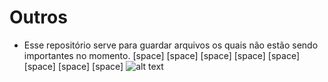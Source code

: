 # Outros
- Esse repositório serve para guardar arquivos os quais não estão sendo importantes no momento.
[space]  [space]  [space]  [space]  [space]  [space]  [space]  [space] ![alt text](http://www.estudioinfinito.com.br/site/wp-content/uploads/2012/05/outros01.jpg)
